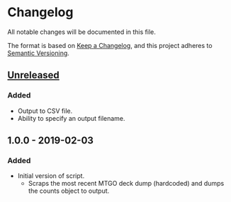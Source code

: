 # Changelog
All notable changes will be documented in this file.

The format is based on [Keep a Changelog](https://keepachangelog.com/en/1.0.0/),
and this project adheres to [Semantic Versioning](https://semver.org/spec/v2.0.0.html).

## [Unreleased]
### Added
- Output to CSV file.
- Ability to specify an output filename.

## 1.0.0 - 2019-02-03
### Added
- Initial version of script.
    - Scraps the most recent MTGO deck dump (hardcoded) and dumps the counts object to output.

[Unreleased]: https://github.com/sten626/sideboard-scraper/compare/v1.0.0...HEAD
